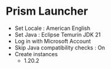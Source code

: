 # Prism Launcher

- Set Locale : American English
- Set Java : Eclipse Temurin JDK 21
- Log in with Microsoft Account
- Skip Java compatibility checks : On
- Create instances
    - 1.20.2

